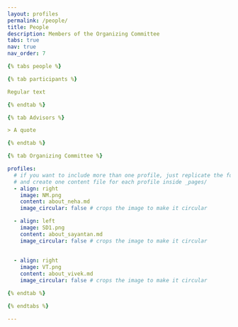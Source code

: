 ```yaml
---
layout: profiles
permalink: /people/
title: People
description: Members of the Organizing Committee
tabs: true
nav: true
nav_order: 7

{% tabs people %}

{% tab participants %}

Regular text

{% endtab %}

{% tab Advisors %}

> A quote

{% endtab %}

{% tab Organizing Committee %}

profiles:
  # if you want to include more than one profile, just replicate the following block
  # and create one content file for each profile inside _pages/
  - align: right
    image: NM.png
    content: about_neha.md
    image_circular: false # crops the image to make it circular

  - align: left
    image: SD1.png
    content: about_sayantan.md
    image_circular: false # crops the image to make it circular
    
    
  - align: right
    image: VT.png
    content: about_vivek.md
    image_circular: false # crops the image to make it circular

{% endtab %}

{% endtabs %}

---
```

